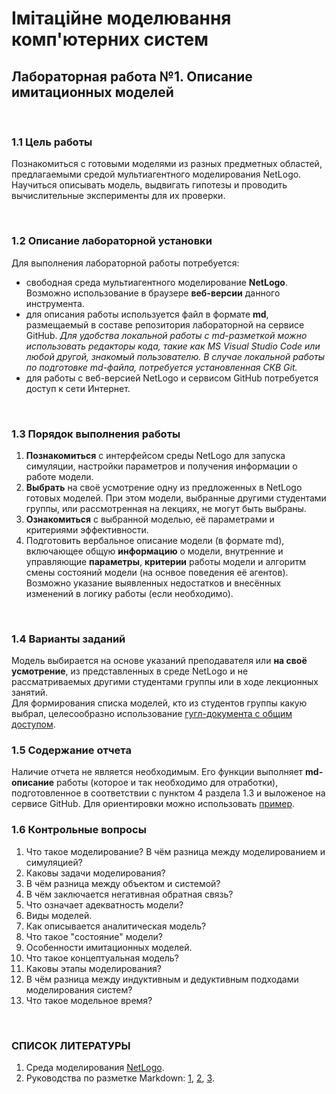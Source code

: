 # Імітаційне моделювання комп'ютерних систем
## Лабораторная работа №1. Описание имитационных моделей

<br>

### 1.1 Цель работы
Познакомиться с готовыми моделями из разных предметных областей, предлагаемыми средой мультиагентного моделирования NetLogo.
Научиться описывать модель, выдвигать гипотезы и проводить вычислительные эксперименты для их проверки.

<br>

### 1.2 Описание лабораторной установки
Для выполнения лабораторной работы потребуется:
- свободная среда мультиагентного моделирование **NetLogo**. Возможно использование в браузере **веб-версии** данного инструмента.
- для описания работы используется файл в формате **md**, размещаемый в составе репозитория лабораторной на сервисе GitHub. *Для удобства локальной работы с md-разметкой можно использовать редакторы кода, такие как MS Visual Studio Code или любой другой, знакомый пользователю. В случае локальной работы по подготовке md-файла, потребуется установленная СКВ Git.*
- для работы с веб-версией NetLogo и сервисом GitHub потребуется доступ к сети Интернет.

<br>

### 1.3 Порядок выполнения работы
1. **Познакомиться** с интерфейсом среды NetLogo для запуска симуляции, настройки параметров и получения информации о работе модели.
2. **Выбрать** на своё усмотрение одну из предложенных в NetLogo готовых моделей. При этом модели, выбранные другими студентами группы, или рассмотренная на лекциях, не могут быть выбраны.
3. **Ознакомиться** с выбранной моделью, её параметрами и критериями эффективности.
4. Подготовить вербальное описание модели (в формате md), включающее общую **информацию** о модели, внутренние и управляющие **параметры**, **критерии** работы модели и алгоритм смены состояний модели (на оснвое поведения её агентов). Возможно указание выявленных недостатков и внесённых изменений в логику работы (если необходимо). 


<br>

### 1.4 Варианты заданий
Модель выбирается на основе указаний преподавателя или **на своё усмотрение**, из представленных в среде NetLogo и не рассматриваемых другими студентами группы или в ходе лекционных занятий.  
Для формирования списка моделей, кто из студентов группы какую выбрал, целесообразно использование [гугл-документа с общим доступом](https://docs.google.com/spreadsheets/d/1qpwpdv9j_9LmdFnWsEiEt_Qec-cPVk6LviXC2GWig-Y/edit).
<br>

### 1.5 Содержание отчета
Наличие отчета не является необходимым. Его функции выполняет **md-описание** работы (которое и так необходимо для отработки), подготовленное в соответствии с пунктом 4 раздела 1.3 и выложеное на сервисе GitHub. Для ориентировки можно использовать [пример](example.md).
<br>

### 1.6 Контрольные вопросы
1. Что такое моделирование? В чём разница между моделированием и симуляцией?
2. Каковы задачи моделирования?
3. В чём разница между объектом и системой?
4. В чём заключается негативная обратная связь?
5. Что означает адекватность модели?
6. Виды моделей.
7. Как описывается аналитическая модель?
8. Что такое "состояние" модели?
9. Особенности имитационных моделей.
10. Что такое концептуальная модель?
11. Каковы этапы моделирования?
12. В чём разница между индуктивным и дедуктивным подходами моделирования систем?
13. Что такое модельное время?

<br>

### СПИСОК ЛИТЕРАТУРЫ
1. Среда моделирования [NetLogo](http://ccl.northwestern.edu/netlogo/).
1. Руководства по разметке Markdown: [1](https://gist.github.com/Jekins/2bf2d0638163f1294637), [2](https://github.com/adam-p/markdown-here/wiki/Markdown-Cheatsheet), [3](https://www.markdownguide.org/basic-syntax/).
<!-- 
Есть много литературы по моделирвоанию, но её всё равно никто не читает - для теорматериала есть лекционный курс с многократным пережёвыванием нужной формальной теории.
На всякий случай (и как подборка для будущих формальных работ), собираю уместные источники здесь:

https://core.hash.ai, веб-среда для разработчиков и средство просмотра симуляций. Вот тут - https://habr.com/ru/company/skillfactory/blog/509834/ - хорошее бла-бла по этому поводу.

Комп'ютерне моделювання систем та процесів. Методи обчислень / [Р.Н. Квєтний, І.В. Богач, О.Р. Бойко та ін.]. – Вінниц. нац. техн. ун-т. Ч.1, 2013. – 234 с.

Anylogic [Електронний ресурс] / Anylogic – Режим доступу: http://www.anylogic.ru/multimethod-modeling

Самарский А.А., Михайлов А.П. Математическое моделирование: Идеи. Методы. Примеры 2-е изд., испр. – М.: Физматлит, 2002. – 320 с.

Введение в математическое моделирование. Под ред. П.В. Трусова, В Н. Ашихмина и др. - М.: Логос, 2005. - 440 с. 

Советов Б.Я., Яковлев С.А. Моделирование систем. Учебное пособие. 7-е изд. – М.: Изд-во «Юрайт», 2012. – 343с.

Советов Б.Я., Яковлев С.А. Моделирование систем. Практикум. – М.: Изд-во «Юрайт», 2012. – 296с.

Чикуров Н.Г. Моделирование технических систем. Учебное пособие. – Уфа: УГАТУ, 2009. - 357 с.

Алиев Т.И. Основы моделирования дискретных систем. - СПб: СПбГУ ИТМО, 2009.

Лоу А.М., Кельтон В.Д. Имитационное моделирование. – СПб.: Питер, 2004. – 847с.

Кирьянов Б.Ф. Математическое моделирование. – Великий Новгород: НовГУ, 2006. – 35с.

Емельянов В.В., Ясиновский С.И. Имитационное моделирование систем: Учеб.пособие. - М.: Изд-во МГТУ им. Н.Э. Баумана, 2009.- 584 с.

Рыжиков Ю.И. Имитационное моделирование: Теория и технологии. - СПб.: КОРОНА принт , 2004. - 384 с.

 -->